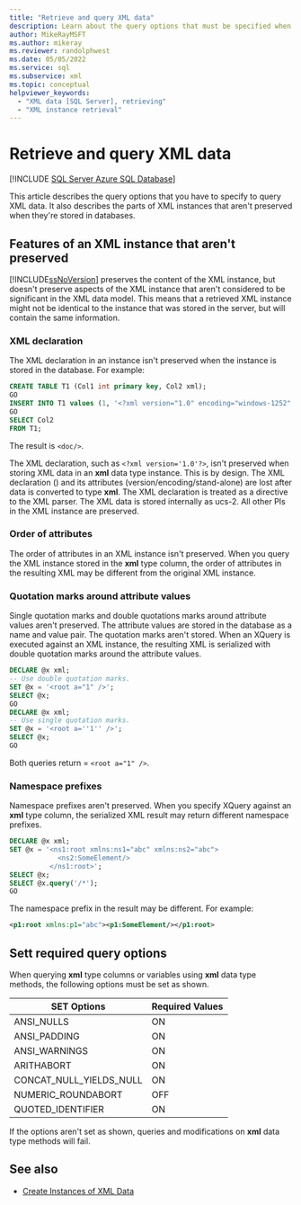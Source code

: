 ```yaml
---
title: "Retrieve and query XML data"
description: Learn about the query options that must be specified when querying XML data, and about the parts of XML instances that aren't preserved when stored in databases.
author: MikeRayMSFT
ms.author: mikeray
ms.reviewer: randolphwest
ms.date: 05/05/2022
ms.service: sql
ms.subservice: xml
ms.topic: conceptual
helpviewer_keywords:
  - "XML data [SQL Server], retrieving"
  - "XML instance retrieval"
---
```

# Retrieve and query XML data

[!INCLUDE [SQL Server Azure SQL Database](../../includes/applies-to-version/sql-asdb-asdbmi.md)]

This article describes the query options that you have to specify to query XML data. It also describes the parts of XML instances that aren't preserved when they're stored in databases.

## <a id="features"></a> Features of an XML instance that aren't preserved

[!INCLUDE[ssNoVersion](../../includes/ssnoversion-md.md)] preserves the content of the XML instance, but doesn't preserve aspects of the XML instance that aren't considered to be significant in the XML data model. This means that a retrieved XML instance might not be identical to the instance that was stored in the server, but will contain the same information.

### XML declaration

The XML declaration in an instance isn't preserved when the instance is stored in the database. For example:

```sql
CREATE TABLE T1 (Col1 int primary key, Col2 xml);
GO
INSERT INTO T1 values (1, '<?xml version="1.0" encoding="windows-1252" ?><doc></doc>');
GO
SELECT Col2
FROM T1;
```

The result is `<doc/>`.

The XML declaration, such as `<?xml version='1.0'?>`, isn't preserved when storing XML data in an **xml** data type instance. This is by design. The XML declaration () and its attributes (version/encoding/stand-alone) are lost after data is converted to type **xml**. The XML declaration is treated as a directive to the XML parser. The XML data is stored internally as ucs-2. All other PIs in the XML instance are preserved.

### Order of attributes

The order of attributes in an XML instance isn't preserved. When you query the XML instance stored in the **xml** type column, the order of attributes in the resulting XML may be different from the original XML instance.

### Quotation marks around attribute values

Single quotation marks and double quotations marks around attribute values aren't preserved. The attribute values are stored in the database as a name and value pair. The quotation marks aren't stored. When an XQuery is executed against an XML instance, the resulting XML is serialized with double quotation marks around the attribute values.

```sql
DECLARE @x xml;
-- Use double quotation marks.
SET @x = '<root a="1" />';
SELECT @x;
GO
DECLARE @x xml;
-- Use single quotation marks.
SET @x = '<root a=''1'' />';
SELECT @x;
GO
```

Both queries return = `<root a="1" />`.

### Namespace prefixes

Namespace prefixes aren't preserved. When you specify XQuery against an **xml** type column, the serialized XML result may return different namespace prefixes.

```sql
DECLARE @x xml;
SET @x = '<ns1:root xmlns:ns1="abc" xmlns:ns2="abc">
            <ns2:SomeElement/>
          </ns1:root>';
SELECT @x;
SELECT @x.query('/*');
GO
```

The namespace prefix in the result may be different. For example:

```xml
<p1:root xmlns:p1="abc"><p1:SomeElement/></p1:root>
```

## <a id="query"></a> Sett required query options

When querying **xml** type columns or variables using **xml** data type methods, the following options must be set as shown.

|SET Options|Required Values|
|-----------------|---------------------|
|ANSI_NULLS|ON|
|ANSI_PADDING|ON|
|ANSI_WARNINGS|ON|
|ARITHABORT|ON|
|CONCAT_NULL_YIELDS_NULL|ON|
|NUMERIC_ROUNDABORT|OFF|
|QUOTED_IDENTIFIER|ON|

If the options aren't set as shown, queries and modifications on **xml** data type methods will fail.

## See also

- [Create Instances of XML Data](../../relational-databases/xml/create-instances-of-xml-data.md)
